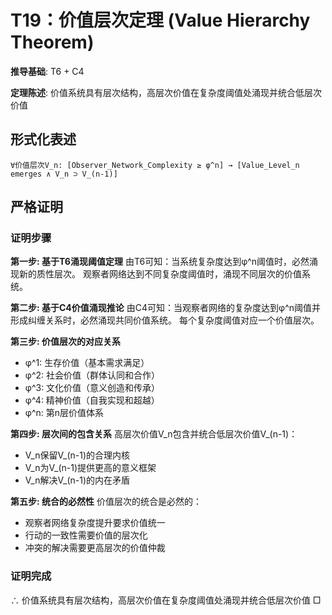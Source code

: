 # T19：价值层次定理 (Value Hierarchy Theorem)

**推导基础**: T6 + C4

**定理陈述**: 价值系统具有层次结构，高层次价值在复杂度阈值处涌现并统合低层次价值

## 形式化表述
```
∀价值层次V_n: [Observer_Network_Complexity ≥ φ^n] → [Value_Level_n emerges ∧ V_n ⊃ V_(n-1)]
```

## 严格证明

### 证明步骤

**第一步: 基于T6涌现阈值定理**
由T6可知：当系统复杂度达到φ^n阈值时，必然涌现新的质性层次。
观察者网络达到不同复杂度阈值时，涌现不同层次的价值系统。

**第二步: 基于C4价值涌现推论**
由C4可知：当观察者网络的复杂度达到φ^n阈值并形成纠缠关系时，必然涌现共同价值系统。
每个复杂度阈值对应一个价值层次。

**第三步: 价值层次的对应关系**
- φ^1: 生存价值（基本需求满足）
- φ^2: 社会价值（群体认同和合作）
- φ^3: 文化价值（意义创造和传承）
- φ^4: 精神价值（自我实现和超越）
- φ^n: 第n层价值体系

**第四步: 层次间的包含关系**
高层次价值V_n包含并统合低层次价值V_(n-1)：
- V_n保留V_(n-1)的合理内核
- V_n为V_(n-1)提供更高的意义框架
- V_n解决V_(n-1)的内在矛盾

**第五步: 统合的必然性**
价值层次的统合是必然的：
- 观察者网络复杂度提升要求价值统一
- 行动的一致性需要价值的层次化
- 冲突的解决需要更高层次的价值仲裁

### 证明完成
∴ 价值系统具有层次结构，高层次价值在复杂度阈值处涌现并统合低层次价值 □